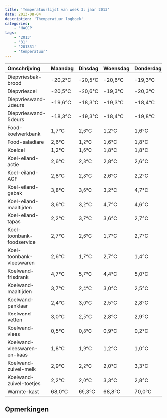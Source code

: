 ```yaml
---
title: 'Temperatuurlijst van week 31 jaar 2013'
date: 2013-08-04
description: 'Themperatuur logboek'
categories:
    - 'HACCP'
tags:
    - '2013'
    - '31'
    - '201331'
    - 'temperatuur'
---
```

|Omschrijving|Maandag|Dinsdag|Woensdag|Donderdag|Vrijdag|Zaterdag|Zondag|
|:---|:---|:---|:---|:---|:---|:---|:---|
|Diepvriesbak-brood|-20,2°C|-20,5°C|-20,6°C|-19,3°C|-20,3°C|-19,4°C|-20,8°C|
|Diepvriescel|-20,5°C|-20,6°C|-19,3°C|-20,3°C|-19,4°C|-20,8°C|-20,4°C|
|Diepvrieswand-2deurs|-19,6°C|-18,3°C|-19,3°C|-18,4°C|-19,8°C|-19,4°C|-19,2°C|
|Diepvrieswand-5deurs|-18,3°C|-19,3°C|-18,4°C|-19,8°C|-19,4°C|-19,2°C|-19,2°C|
|Food-koelwerkbank|1,7°C|2,6°C|1,2°C|1,6°C|1,8°C|1,8°C|1,6°C|
|Food-saladiare|2,6°C|1,2°C|1,6°C|1,8°C|1,8°C|1,6°C|1,2°C|
|Koelcel|1,2°C|1,6°C|1,8°C|1,8°C|1,6°C|1,2°C|2,7°C|
|Koel-eiland-actie|2,6°C|2,8°C|2,8°C|2,6°C|2,2°C|3,7°C|3,6°C|
|Koel-eiland-AGF|2,8°C|2,8°C|2,6°C|2,2°C|3,7°C|3,6°C|2,7°C|
|Koel-eiland-gebak|3,8°C|3,6°C|3,2°C|4,7°C|4,6°C|3,7°C|4,7°C|
|Koel-eiland-maaltijden|3,6°C|3,2°C|4,7°C|4,6°C|3,7°C|4,7°C|3,4°C|
|Koel-eiland-tapas|2,2°C|3,7°C|3,6°C|2,7°C|3,7°C|2,4°C|3,0°C|
|Koel-toonbank-foodservice|2,7°C|2,6°C|1,7°C|2,7°C|1,4°C|2,0°C|1,5°C|
|Koel-toonbank-vleeswaren|2,6°C|1,7°C|2,7°C|1,4°C|2,0°C|1,5°C|1,8°C|
|Koelwand-frisdrank|4,7°C|5,7°C|4,4°C|5,0°C|4,5°C|4,8°C|4,9°C|
|Koelwand-maaltijden|3,7°C|2,4°C|3,0°C|2,5°C|2,8°C|2,9°C|2,2°C|
|Koelwand-panklaar|2,4°C|3,0°C|2,5°C|2,8°C|2,9°C|2,2°C|2,0°C|
|Koelwand-vetten|3,0°C|2,5°C|2,8°C|2,9°C|2,2°C|2,0°C|3,3°C|
|Koelwand-vlees|0,5°C|0,8°C|0,9°C|0,2°C|0,0°C|1,3°C|0,8°C|
|Koelwand-vleeswaren-en-kaas|1,8°C|1,9°C|1,2°C|1,0°C|2,3°C|1,8°C|3,0°C|
|Koelwand-zuivel-melk|2,9°C|2,2°C|2,0°C|3,3°C|2,8°C|4,0°C|3,2°C|
|Koelwand-zuivel-toetjes|2,2°C|2,0°C|3,3°C|2,8°C|4,0°C|3,2°C|2,2°C|
|Warmte-kast|68,0°C|69,3°C|68,8°C|70,0°C|69,2°C|68,2°C|69,2°C|

## Opmerkingen


